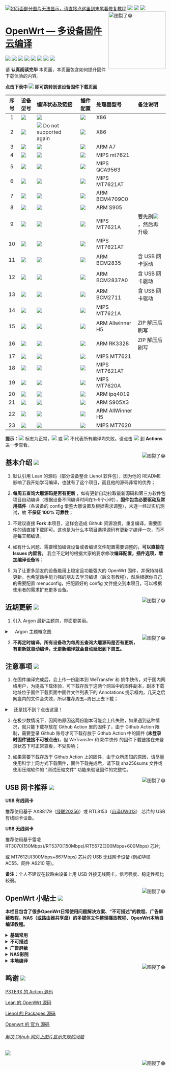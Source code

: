 [![如页面部分图片无法显示，请直接点这里到末尾看修复教程](https://visitor-badge.glitch.me/badge?page_id=OpenWrt-DIY-visitor-badge)](#解决-github-网页上图片显示失败的问题) [![](https://img.shields.io/github/stars/be-engineer/OpenWrt-DIY?color=FFFFFF)](https://github.com/be-engineer/OpenWrt-DIY/stargazers) [![](https://img.shields.io/github/forks/be-engineer/OpenWrt-DIY?color=FFFFFF)](https://github.com/be-engineer/OpenWrt-DIY/network/members) [![](https://img.shields.io/github/release-date/be-engineer/OpenWrt-DIY?color=FFFFFF&label=%E6%9B%B4%E6%96%B0%E6%97%A5%E6%9C%9F)](https://github.com/be-engineer/OpenWrt-DIY/actions) 
    <img src="https://github.com/be-engineer/OpenWrt-act-more-devices/blob/main/img/6FB266E1-89E0-412C-9F8D-C947DF3DF67F.jpeg" alt="图裂了😂" title="OpenWrt-DIY" align="right" height="180" />
</a>

[OpenWrt — 多设备固件云编译]((http://wpa.qq.com/msgrd?v=3&uin=00000000&site=qq&menu=yes))
======================

[![](https://img.shields.io/badge/-目录:-696969.svg)](#readme) [![](https://img.shields.io/badge/-基本介绍-F5F5F5.svg)](#基本介绍-) [![](https://img.shields.io/badge/-近期更新-F5F5F5.svg)](#近期更新-) [![](https://img.shields.io/badge/-注意事项-F5F5F5.svg)](#注意事项-) [![](https://img.shields.io/badge/-USB网卡推荐-F5F5F5.svg)](#usb-网卡推荐-) [![](https://img.shields.io/badge/-OpenWrt小贴士-F5F5F5.svg)](#openwrt-小贴士-) [![](https://img.shields.io/badge/-赞助本项目-F5F5F5.svg)](#赞助支持本项目-) [![](https://img.shields.io/badge/-鸣谢-F5F5F5.svg)](#鸣谢-)

请 **认真阅读完毕** 本页面，本页面包含如何提升固件下载体验的内容。

**点击下表中 [![](https://img.shields.io/badge/设备-passing-32CD32.svg)](https://github.com/be-engineer/OpenWrt-DIY/actions) 即可跳转到该设备固件下载页面** 

|    序号   |  设备型号  |  编译状态及链接 |  插件配置  | 处理器型号 | 备注说明  |
| :-----------------: | :------------- |:----------------- | :----------------- |  :----------------- |  :----------------- | 
| 1 |   [![](https://img.shields.io/badge/OpenWrt-x86_64_(64位)-FFFFFF.svg)](https://github.com/be-engineer/OpenWrt-DIY/actions?query=workflow%3A%22Build+X86%2864bit%29+OpenWrt%22)    | [![](https://github.com/be-engineer/OpenWrt-DIY/workflows/Build%20X86(64bit)%20OpenWrt/badge.svg)](https://github.com/be-engineer/OpenWrt-DIY/actions?query=workflow%3A%22Build+X86%2864bit%29+OpenWrt%22) |[![](https://img.shields.io/badge/编译-配置-orange.svg)](https://github.com/be-engineer/OpenWrt-DIY/blob/main/config/x86_64.config) | X86 |  |  
| 2 |    [![](https://img.shields.io/badge/OpenWrt-x86_(32位)-FFFFFF.svg)](https://github.com/be-engineer/OpenWrt-DIY/actions?query=workflow%3A%22Build+X86%2832bit%29+OpenWrt%22)     |[![](https://github.com/be-engineer/OpenWrt-DIY/workflows/Build%20X86(32bit)%20OpenWrt/badge.svg)](https://github.com/be-engineer/OpenWrt-DIY/actions?query=workflow%3A%22Build+X86%2832bit%29+OpenWrt%22) Do not supported again|[![](https://img.shields.io/badge/编译-配置-orange.svg)](https://github.com/be-engineer/OpenWrt-DIY/blob/main/config/x86.config) | X86 | | 
| 3 |        [![](https://img.shields.io/badge/OpenWrt-竞斗云-FFFFFF.svg)](https://github.com/be-engineer/OpenWrt-DIY/actions?query=workflow%3A%22Build+G-Dock+OpenWrt%22)         |[![](https://github.com/be-engineer/OpenWrt-DIY/workflows/Build%20G-Dock%20OpenWrt/badge.svg)](https://github.com/be-engineer/OpenWrt-DIY/actions?query=workflow%3A%22Build+G-Dock+OpenWrt%22) |[![](https://img.shields.io/badge/编译-配置-orange.svg)](https://github.com/be-engineer/OpenWrt-DIY/blob/main/config/gdock-lean-openwrt.config)  | ARM A7 | | 
| 4 |        [![](https://img.shields.io/badge/OpenWrt-极路由_B70-FFFFFF.svg)](https://github.com/be-engineer/OpenWrt-DIY/actions?query=workflow%3A%22Build+HiWiFi+B70+OpenWrt%22)        |[![](https://github.com/be-engineer/OpenWrt-DIY/workflows/Build%20HiWiFi%20B70%20OpenWrt/badge.svg)](https://github.com/be-engineer/OpenWrt-DIY/actions?query=workflow%3A%22Build+HiWiFi+B70+OpenWrt%22)|[![](https://img.shields.io/badge/编译-配置-orange.svg)](https://github.com/be-engineer/OpenWrt-DIY/blob/main/config/B70.config) | MIPS mt7621 |
| 5 |        [![](https://img.shields.io/badge/OpenWrt-K2T-FFFFFF.svg)](https://github.com/be-engineer/OpenWrt-DIY/actions?query=workflow%3A%22Build+K2T+OpenWrt%22)           | [![](https://github.com/be-engineer/OpenWrt-DIY/workflows/Build%20K2T%20OpenWrt/badge.svg)](https://github.com/be-engineer/OpenWrt-DIY/actions?query=workflow%3A%22Build+K2T+OpenWrt%22)|[![](https://img.shields.io/badge/编译-配置-orange.svg)](https://github.com/be-engineer/OpenWrt-DIY/blob/main/config/Lean_LEDE_K2T.config) | MIPS QCA9563 | | 
| 6 |        [![](https://img.shields.io/badge/OpenWrt-K2P-FFFFFF.svg)](https://github.com/be-engineer/OpenWrt-DIY/actions?query=workflow%3A%22Build+K2P+OpenWrt%22)           |[![](https://github.com/be-engineer/OpenWrt-DIY/workflows/Build%20K2P%20OpenWrt/badge.svg)](https://github.com/be-engineer/OpenWrt-DIY/actions?query=workflow%3A%22Build+K2P+OpenWrt%22)|[![](https://img.shields.io/badge/编译-配置-orange.svg)](https://github.com/be-engineer/OpenWrt-DIY/blob/main/config/Lean_LEDE_K2P.config) | MIPS MT7621AT | | 
| 7 |       [![](https://img.shields.io/badge/OpenWrt-K3-FFFFFF.svg)](https://github.com/be-engineer/OpenWrt-DIY/actions?query=workflow%3A%22Build+K3+OpenWrt%22)           |[![](https://github.com/be-engineer/OpenWrt-DIY/workflows/Build%20K3%20OpenWrt/badge.svg)](https://github.com/be-engineer/OpenWrt-DIY/actions?query=workflow%3A%22Build+K3+OpenWrt%22) |[![](https://img.shields.io/badge/编译-配置-orange.svg)](https://github.com/be-engineer/OpenWrt-DIY/blob/main/config/k3.config)  | ARM BCM4709C0 |  | 
| 8 |       [![](https://img.shields.io/badge/OpenWrt-N1_盒子-FFFFFF.svg)](https://github.com/be-engineer/OpenWrt-DIY/actions?query=workflow%3A%22Build+N1+OpenWrt%22)         |[![](https://github.com/be-engineer/OpenWrt-DIY/workflows/Build%20N1%20OpenWrt/badge.svg)](https://github.com/be-engineer/OpenWrt-DIY/actions?query=workflow%3A%22Build+N1+OpenWrt%22) |[![](https://img.shields.io/badge/编译-配置-orange.svg)](https://github.com/be-engineer/OpenWrt-DIY/blob/main/config/Lean_Docker_LEDE_N1.config)  | ARM S905 | | 
| 9 |    [![](https://img.shields.io/badge/OpenWrt-红米_AC2100-FFFFFF.svg)](https://github.com/be-engineer/OpenWrt-DIY/actions?query=workflow%3A%22Build+Redmi+AC2100+OpenWrt%22)     | [![](https://github.com/be-engineer/OpenWrt-DIY/workflows/Build%20Redmi%20AC2100%20OpenWrt/badge.svg)](https://github.com/be-engineer/OpenWrt-DIY/actions?query=workflow%3A%22Build+Redmi+AC2100+OpenWrt%22) |[![](https://img.shields.io/badge/编译-配置-orange.svg)](https://github.com/be-engineer/OpenWrt-DIY/blob/main/config/redmi_ac2100.config) | MIPS MT7621A |要先刷[![](https://img.shields.io/badge/AC2100底包-FFFFFF.svg)](https://github.com/be-engineer/OpenWrt-DIY/tree/main/ac2100-base-packge)，然后再升级| 
| 10 |    [![](https://img.shields.io/badge/OpenWrt-Newifi3_D2-FFFFFF.svg)](https://github.com/be-engineer/OpenWrt-DIY/actions?query=workflow%3A%22Build+Newifi+D2+OpenWrt%22)      |  [![](https://github.com/be-engineer/OpenWrt-DIY/workflows/Build%20Newifi%20D2%20OpenWrt/badge.svg)](https://github.com/be-engineer/OpenWrt-DIY/actions?query=workflow%3A%22Build+Newifi+D2+OpenWrt%22) |[![](https://img.shields.io/badge/编译-配置-orange.svg)](https://github.com/be-engineer/OpenWrt-DIY/blob/main/config/Newifi_D2.config)  | MIPS MT7621AT | | 
| 11 |    [![](https://img.shields.io/badge/OpenWrt-树莓派_1B/1B+-FFFFFF.svg)](https://github.com/be-engineer/OpenWrt-DIY/actions?query=workflow%3A%22Build+RaspBerryPi1+OpenWrt%22)   | [![](https://github.com/be-engineer/OpenWrt-DIY/workflows/Build%20RaspBerryPi1%20OpenWrt/badge.svg)](https://github.com/be-engineer/OpenWrt-DIY/actions?query=workflow%3A%22Build+RaspBerryPi1+OpenWrt%22) |[![](https://img.shields.io/badge/编译-配置-orange.svg)](https://github.com/be-engineer/OpenWrt-DIY/blob/main/config/rpi1-lean-openwrt.config) |ARM BCM2835| 含 USB 网卡驱动 |
| 12 |    [![](https://img.shields.io/badge/OpenWrt-树莓派_3B/3B+-FFFFFF.svg)](https://github.com/be-engineer/OpenWrt-DIY/actions?query=workflow%3A%22Build+RaspBerryPi3+OpenWrt%22)   | [![](https://github.com/be-engineer/OpenWrt-DIY/workflows/Build%20RaspBerryPi3%20OpenWrt/badge.svg)](https://github.com/be-engineer/OpenWrt-DIY/actions?query=workflow%3A%22Build+RaspBerryPi3+OpenWrt%22) |[![](https://img.shields.io/badge/编译-配置-orange.svg)](https://github.com/be-engineer/OpenWrt-DIY/blob/main/config/rpi3-lean-openwrt.config) | ARM BCM2837A0 |含 USB 网卡驱动 |
| 13 |    [![](https://img.shields.io/badge/OpenWrt-树莓派_4B-FFFFFF.svg)](https://github.com/be-engineer/OpenWrt-DIY/actions?query=workflow%3A%22Build+RaspBerryPi4+OpenWrt%22)    | [![](https://github.com/be-engineer/OpenWrt-DIY/workflows/Build%20RaspBerryPi4%20OpenWrt/badge.svg)](https://github.com/be-engineer/OpenWrt-DIY/actions?query=workflow%3A%22Build+RaspBerryPi4+OpenWrt%22)  |[![](https://img.shields.io/badge/编译-配置-orange.svg)](https://github.com/be-engineer/OpenWrt-DIY/blob/main/config/raspberrypi4.config)  | ARM BCM2711| 含 USB 网卡驱动 |
| 14 |     [![](https://img.shields.io/badge/OpenWrt-小娱_C5-FFFFFF.svg)](https://github.com/be-engineer/OpenWrt-DIY/actions?query=workflow%3A%22Build+XiaoYu+XY-C5+OpenWrt%22)        | [![](https://github.com/be-engineer/OpenWrt-DIY/workflows/Build%20XiaoYu%20XY-C5%20OpenWrt/badge.svg)](https://github.com/be-engineer/OpenWrt-DIY/actions?query=workflow%3A%22Build+XiaoYu+XY-C5+OpenWrt%22)   |[![](https://img.shields.io/badge/编译-配置-orange.svg)](https://github.com/be-engineer/OpenWrt-DIY/blob/main/config/xiaoyu_xy-c5.config)  | MIPS MT7621A | |
| 15|      [![](https://img.shields.io/badge/OpenWrt-NanoPi_NEO2-FFFFFF.svg)](https://github.com/be-engineer/OpenWrt-DIY/actions?query=workflow%3A%22Build+NanoPi+NEO2+OpenWrt%22)     |  [![](https://github.com/be-engineer/OpenWrt-DIY/workflows/Build%20NanoPi%20NEO2%20OpenWrt/badge.svg)](https://github.com/be-engineer/OpenWrt-DIY/actions?query=workflow%3A%22Build+NanoPi+NEO2+OpenWrt%22)  |[![](https://img.shields.io/badge/编译-配置-orange.svg)](https://github.com/be-engineer/OpenWrt-DIY/blob/main/config/NEO2.config)  |ARM Allwinner H5 | ZIP 解压后刷写 |
| 16|      [![](https://img.shields.io/badge/OpenWrt-NanoPi_R2S-FFFFFF.svg)](https://github.com/be-engineer/OpenWrt-DIY/actions?query=workflow%3A%22Build+NanoPi+R2S+OpenWrt%22)     |  [![](https://github.com/be-engineer/OpenWrt-DIY/workflows/Build%20NanoPi%20R2S%20OpenWrt/badge.svg)](https://github.com/be-engineer/OpenWrt-DIY/actions?query=workflow%3A%22Build+NanoPi+R2S+OpenWrt%22)  |[![](https://img.shields.io/badge/编译-配置-orange.svg)](https://github.com/be-engineer/OpenWrt-DIY/blob/main/config/r2s.config)  | ARM RK3328 | ZIP 解压后刷写 |
| 17|     [![](https://img.shields.io/badge/OpenWrt-小米_R3G-FFFFFF.svg)](https://github.com/be-engineer/OpenWrt-DIY/actions?query=workflow%3A%22Build+Mi+R3G+OpenWrt%22)   | [![](https://github.com/be-engineer/OpenWrt-DIY/workflows/Build%20Mi%20R3G%20OpenWrt/badge.svg)](https://github.com/be-engineer/OpenWrt-DIY/actions?query=workflow%3A%22Build+Mi+R3G+OpenWrt%22) |[![](https://img.shields.io/badge/编译-配置-orange.svg)](https://github.com/be-engineer/OpenWrt-DIY/blob/main/config/r3g.config) | MIPS MT7621 |  |
| 18|     [![](https://img.shields.io/badge/OpenWrt-小米_R3P-FFFFFF.svg)](https://github.com/be-engineer/OpenWrt-DIY/actions?query=workflow%3A%22Build+Mi+R3P+OpenWrt%22)   | [![](https://github.com/be-engineer/OpenWrt-DIY/workflows/Build%20Mi%20R3P%20OpenWrt/badge.svg)](https://github.com/be-engineer/OpenWrt-DIY/actions?query=workflow%3A%22Build+Mi+R3P+OpenWrt%22) |[![](https://img.shields.io/badge/编译-配置-orange.svg)](https://github.com/be-engineer/OpenWrt-DIY/blob/main/config/r3p.config) | MIPS MT7621AT |  |
| 19|     [![](https://img.shields.io/badge/OpenWrt-小米_Mini-FFFFFF.svg)](https://github.com/be-engineer/OpenWrt-DIY/actions?query=workflow%3A%22Build+Mi+Mini+OpenWrt%22)   | [![](https://github.com/be-engineer/OpenWrt-DIY/workflows/Build%20Mi%20Mini%20OpenWrt/badge.svg)](https://github.com/be-engineer/OpenWrt-DIY/actions?query=workflow%3A%22Build+Mi+Mini+OpenWrt%22) |[![](https://img.shields.io/badge/编译-配置-orange.svg)](https://github.com/be-engineer/OpenWrt-DIY/blob/main/config/Mi_mini.config) | MIPS MT7620A |   |
| 20|     [![](https://img.shields.io/badge/OpenWrt-星际宝盒_CM520-FFFFFF.svg)](https://github.com/be-engineer/OpenWrt-DIY/actions?query=workflow%3A%22Build+%E6%98%9F%E9%99%85%E5%AE%9D%E7%9B%92+CM520+OpenWrt%22)   | [![](https://github.com/be-engineer/OpenWrt-DIY/workflows/Build%20星际宝盒%20CM520%20OpenWrt/badge.svg)](https://github.com/be-engineer/OpenWrt-DIY/actions?query=workflow%3A%22Build+%E6%98%9F%E9%99%85%E5%AE%9D%E7%9B%92+CM520+OpenWrt%22) |[![](https://img.shields.io/badge/编译-配置-orange.svg)](https://github.com/be-engineer/OpenWrt-DIY/blob/main/config/CM520.config) | ARM ipq4019 |  |
| 21|     [![](https://img.shields.io/badge/OpenWrt-Amlogic_S905X3-FFFFFF.svg)](https://github.com/be-engineer/OpenWrt-DIY/actions?query=workflow%3A%22Build+Amlogic+S905X3+OpenWrt%22)   | [![](https://github.com/be-engineer/OpenWrt-DIY/workflows/Build%20Amlogic%20S905X3%20OpenWrt/badge.svg)](https://github.com/be-engineer/OpenWrt-DIY/actions?query=workflow%3A%22Build+Amlogic+S905X3+OpenWrt%22) |[![](https://img.shields.io/badge/编译-配置-orange.svg)](https://github.com/be-engineer/OpenWrt-DIY/blob/main/config/S905x3.config) | ARM S905X3 |  |
| 22|     [![](https://img.shields.io/badge/OpenWrt-香橙派_Zero_Plus-FFFFFF.svg)](https://github.com/be-engineer/OpenWrt-DIY/actions?query=workflow%3A%22Build+%E9%A6%99%E6%A9%99%E6%B4%BE+Zero+Plus+OpenWrt%22)   | [![](https://github.com/be-engineer/OpenWrt-DIY/workflows/Build%20香橙派%20Zero%20Plus%20OpenWrt/badge.svg)](https://github.com/be-engineer/OpenWrt-DIY/actions?query=workflow%3A%22Build+%E9%A6%99%E6%A9%99%E6%B4%BE+Zero+Plus+OpenWrt%22) |[![](https://img.shields.io/badge/编译-配置-orange.svg)](https://github.com/be-engineer/OpenWrt-DIY/blob/main/config/opzp.config) | ARM AllWinner H5 |  |
| 23|     [![](https://img.shields.io/badge/OpenWrt-优酷_L1-FFFFFF.svg)](https://github.com/be-engineer/OpenWrt-DIY/actions?query=workflow%3A%22Build+Youku+L1+OpenWrt%22)   | [![](https://github.com/be-engineer/OpenWrt-DIY/workflows/Build%20Youku%20L1%20OpenWrt/badge.svg)](https://github.com/be-engineer/OpenWrt-DIY/actions?query=workflow%3A%22Build+Youku+L1+OpenWrt%22) |[![](https://img.shields.io/badge/编译-配置-orange.svg)](https://github.com/be-engineer/OpenWrt-DIY/blob/main/config/youkuL1.config) | MIPS MT7620 |  |

**提示：**[![](https://img.shields.io/badge/设备-passing-32CD32.svg)](https://github.com/be-engineer/OpenWrt-DIY/actions) 标志为正常，[![](https://img.shields.io/badge/设备-failing-DC143C.svg)](https://github.com/be-engineer/OpenWrt-DIY/actions) 或 [![](https://img.shields.io/badge/设备-no_status-A9A9A9.svg)](https://github.com/be-engineer/OpenWrt-DIY/actions) 不代表所有编译均失败。请点击 [![](https://img.shields.io/badge/设备-状态-32CD32.svg)](https://github.com/be-engineer/OpenWrt-DIY/actions) 到 **Actions** 进一步查看。

<a href="#readme">
    <img src="https://img.shields.io/badge/-返回顶部-orange.svg" alt="图裂了😂" title="返回顶部" align="right"/>
</a>

## 基本介绍 [![](https://img.shields.io/badge/-基本介绍-F5F5F5.svg)](#基本介绍-)

1. 默认引用 Lean 的源码（部分设备整合 Lienol 软件包），因为他的 README 影响了我开始学习编译，也就有了这个项目，而且他的源码非常的优秀；

2.  **每周五查询大雕源码是否有更新** ，如有更新自动拉取最新源码和第三方软件包项目自动编译（根据设备不同编译时间在1~5个小时），**固件包含必要驱动及常用插件**（各设备的 config 借鉴大雕设置及根据需求调整），未逐一经过实机测试，故 **不保证 100% 可靠性**；

3. 不建议直接 **Fork** 本项目，这样会造成 Github 资源浪费，重复编译，需要固件的请直接下载即可。这也是为什么本项目选择源码有更新才编译一次，而不是每天都编译。

4. 如有什么问题、需要增加编译设备或者编译文件配置需要调整的，**可以直接在 Issues 内留言。** 我会不定时的根据大家的要求修改**编译配置，插件选项，增加编译设备**等；

5. 为了让更多朋友的设备能用上稳定且功能强大的 OpenWrt 固件，并保持持续更新。也希望动手能力强的朋友去学习编译（后文有教程），然后根据你自己的需要配置 menuconfig，把配置好的 config 文件提交到本项目，可以根据使用者的需求扩充更多设备。

<a href="#readme">
    <img src="https://img.shields.io/badge/-返回顶部-orange.svg" alt="图裂了😂" title="返回顶部" align="right"/>
</a>

## 近期更新 [![](https://img.shields.io/badge/-近期更新-F5F5F5.svg)](#近期更新-)

1. 引入 Argon 最新主题包，界面更美丽。

<details>
 <summary>&nbsp;&nbsp;&nbsp; Argon 主题概念图</summary>
   
<br/>
    
<img src="https://github.com/jerrykuku/luci-theme-argon/raw/master/Screenshots/screenshot_pc.jpg" alt="图裂了😂需要机场才能正常显示"/><br/>
<img src="https://github.com/jerrykuku/luci-theme-argon/raw/master/Screenshots/screenshot_phone.jpg" alt="图裂了😂需要机场才能正常显示"/><br/>    
</details>

<a href="#readme">
    <img src="https://img.shields.io/badge/-返回顶部-orange.svg" alt="图裂了😂" title="返回顶部" align="right"/>
</a>

2. **不再定时编译，所有设备改为每周五查询大雕源码是否有更新，有更新就自动编译，无更新编译就会自动延迟到下周五。**

## 注意事项 [![](https://img.shields.io/badge/-注意事项-F5F5F5.svg)](#注意事项-)

1. 在固件编译完成后，会上传一份副本到 WeTransfer 和 奶牛快传，对于国内网络用户，为提高下载体验，可下载存放于这两个网站中的固件副本，副本下载地址位于固件下载页面中固件文件列表下的 Annotations 提示框内，几天之后网盘内的文件会失效，所以推荐周五~周日上去下载；
<details>
 <summary>&nbsp;&nbsp;&nbsp;还是找不到？点击这里！</summary>
 
<br/>
<img src="https://img.vim-cn.com/ef/2481045f0a6fac8ee6c0c437b5c225ee880295.png" alt="图裂了😂"/><br/>    
<img src="https://img.vim-cn.com/c3/d67668400c0433d0b6bf0b0a594a03a7d4d7cc.png" alt="图裂了😂"/><br/>
</details>

2. 在极少数情况下，因网络原因这两份副本可能会上传失败，如果遇到这种情况，就只能下载存放在 Github Action 里的固件了，由于 Github Action 限制，需要登录 Github 账号才可下载存放于 Github Action 中的固件 **(未登录时固件链接不可被点击)**，但 WeTransfer 和 奶牛快传 的固件下载链接在未登录状态下可正常查看，不受影响；

3. 如果需要下载存放于 Github Action 上的固件，由于众所周知的原因，请尽量使用科学上网方式下载固件，固件下载完成后，请下载 sha256sums 文件或使用压缩软件的 "测试压缩文件" 功能来验证固件的完整性。

<a href="#readme">
    <img src="https://img.shields.io/badge/-返回顶部-orange.svg" alt="图裂了😂" title="返回顶部" align="right"/>
</a>

## USB 网卡推荐 [![](https://img.shields.io/badge/-USB网卡推荐-F5F5F5.svg)](#usb-网卡推荐-)

**USB 有线网卡**

推荐使用基于 AX88179（[绿联20256](https://item.jd.com/1205967.html)）或 RTL8153（[山泽UW013](https://item.jd.com/6375404.html)） 芯片的 USB 有线网卡设备。

**USB 无线网卡**

推荐使用基于雷凌 RT3070(150Mbps)/RT5370(150Mbps)/RT5572(300Mbps+600Mbps) 芯片;  

或 MT7612U(300Mbps+867Mbps) 芯片的 USB 无线网卡设备 (例如华硕 AC55、网件 A6210 等)。

**备注**：个人不建议在软路由设备上用 USB 外接无线网卡，信号强度、稳定性都比较弱。

<a href="#readme">
    <img src="https://img.shields.io/badge/-返回顶部-orange.svg" alt="图裂了😂" title="返回顶部" align="right"/>
</a>

## OpenWrt 小贴士 [![](https://img.shields.io/badge/-OpenWrt小贴士-F5F5F5.svg)](#openwrt-小贴士-)

**本栏目包含了很多OpenWrt日常使用问题解决方案、“不可描述”的教程、广告屏蔽教程，NAS（或路由器共享盘）的多媒体文件整理播放教程、OpenWrt本地自编译教程。**

<details>
 <summary><b>基础常用</b></summary>

<br/>

[OpenWrt 基础配置](https://github.com/be-engineer/OpenWrt-DIY/wiki/OpenWrt-%E5%9F%BA%E7%A1%80%E9%85%8D%E7%BD%AE)

[OpenWrt 网络共享文件和 Transmission 使用技巧，再也没有恼人的权限问题](https://youtu.be/wmR7o9p9vSY)

[SD 卡设备固件刷写程序 BalenaEtcher](https://www.balena.io/etcher/)

</details>

<details>
 <summary><b>不可描述</b></summary>

<br/>

[最好的 OpenWrt 路由器 shadowsocks 自动翻墙、科学上网教程](https://github.com/softwaredownload/openwrt-fanqiang)

[自由上网方法大全](https://github.com/Alvin9999/new-pac/wiki)

[Clash for Windows](https://github.com/Fndroid/clash_for_windows_pkg)

[翻墙软件 VPN 推荐指南（含 2020 优惠）](https://github.com/vpncn/vpncn.github.io)

[免费机场节点获取](https://github.com/hugetiny/awesome-vpn/blob/master/READMECN.md)

</details>

<details>
 <summary><b>广告屏蔽</b></summary>

<br/>

[anti-AD 中文区命中率最高的广告过滤列表](https://github.com/privacy-protection-tools/anti-AD)

[最完善的 iOS 翻墙规则](https://github.com/h2y/Shadowrocket-ADBlock-Rules)

[国内加速过滤广告规则订阅](https://github.com/Silentely/AdBlock-Acceleration)

</details>

<details>
 <summary><b>NAS影院</b></summary>

<br/>

[最NB的家庭影院播放器KODI](http://www.kodiplayer.cn/)

[全球5000多个IPTV频道](https://github.com/iptv-org/iptv)

</details>

<details>
 <summary><b>本地编译</b></summary>

<br/>

[基本编译教程](https://blog.csdn.net/Dreame_Architect/article/details/101527640)

[WIN10 内置 Ubuntu 子系统编译教程](http://www.fuweijun.com/index.php/2019/07/03/win10%E5%AD%90linux%E7%B3%BB%E7%BB%9F%E7%BC%96%E8%AF%91openwrt/)

[Win10 子系统 Ubuntu18.04 下编译 OpenWrt 问题及解决方法](https://blog.csdn.net/khaunag/article/details/104854536)

[Ubuntu 默认源更新慢可更换清华大学镜像源](https://mirror.tuna.tsinghua.edu.cn/help/ubuntu/)

[Lean's OpenWrt 插件大全](https://github.com/be-engineer/OpenWrt-DIY/wiki/Lean‘s-OpenWrt-——LuCI-Applications-插件说明)

</details>

<a href="#readme">
    <img src="https://img.shields.io/badge/-返回顶部-orange.svg" alt="图裂了😂" title="返回顶部" align="right"/>
</a>

## 鸣谢 [![](https://img.shields.io/badge/-鸣谢-F5F5F5.svg)](#鸣谢-)
 
[P3TERX 的 Action 源码](https://github.com/P3TERX/Actions-OpenWrt)

[Lean 的 OpenWrt 源码](https://github.com/coolsnowwolf/lede)

[Lienol 的 Packages 源码](https://github.com/Lienol/openwrt-packages)

[Openwrt 的 官方 源码](https://openwrt.org)

###### [解决 Github 网页上图片显示失败的问题](https://blog.csdn.net/qq_38232598/article/details/91346392)

[![](https://img.shields.io/badge/QQ群-点击加入-FFFFFF.svg)](http://wpa.qq.com/msgrd?v=3&uin=00000000&site=qq&menu=yes)

<a href="#readme">
    <img src="https://img.shields.io/badge/-返回顶部-orange.svg" alt="图裂了😂" title="返回顶部" align="right"/>
</a>
